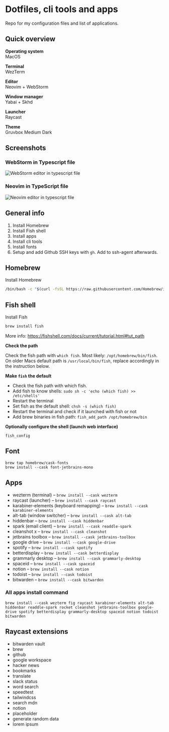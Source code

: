 # Dotfiles, cli tools and apps

Repo for my configuration files and list of applications.

## Quick overview

**Operating system**  
MacOS

**Terminal**  
WezTerm

**Editor**  
Neovim + WebStorm

**Window manager**  
Yabai + Skhd

**Launcher**  
Raycast

**Theme**  
Gruvbox Medium Dark

## Screenshots

### WebStorm in Typescript file

![WebStorm editor in typescript file](https://github.com/christofferbergj/dotfiles/assets/10507071/382ec3bd-5f53-4cd0-96bd-a9e8be88999c)

### Neovim in TypeScript file

![Neovim editor in typescript file](https://github.com/christofferbergj/dotfiles/assets/10507071/ceb605f9-9b3e-4215-a0d0-0ddf0cdc4987)

## General info

1. Install Homebrew
2. Install Fish shell
3. Install apps
4. Install cli tools
5. Install fonts
6. Setup and add Github SSH keys with `gh`. Add to ssh-agent afterwards.

## Homebrew

Install Homebrew

```bash
/bin/bash -c "$(curl -fsSL https://raw.githubusercontent.com/Homebrew/install/HEAD/install.sh)"
```

## Fish shell

Install Fish

```bash
brew install fish
```

More info: https://fishshell.com/docs/current/tutorial.html#tut_path

**Check the path**

Check the fish path with `which fish`. Most likely: `/opt/homebrew/bin/fish`.
On older Macs default path is `/usr/local/bin/fish`, replace accordingly in the instruction below.

**Make `fish` the default**

- Check the fish path with which fish.
- Add fish to know shells: `sudo sh -c 'echo (which fish) >> /etc/shells'`
- Restart the terminal
- Set fish as the default shell: `chsh -s (which fish)`
- Restart the terminal and check if it launched with fish or not
- Add brew binaries in fish path: `fish_add_path /opt/homebrew/bin`

**Optionally configure the shell (launch web interface)**

`fish_config`

## Font

`brew tap homebrew/cask-fonts`  
`brew install --cask font-jetbrains-mono`

## Apps

- wezterm (terminal) – `brew install --cask wezterm`
- raycast (launcher) – `brew install --cask raycast`
- karabiner-elements (keyboard remapping) – `brew install --cask karabiner-elements`
- alt-tab (window switcher) – `brew install --cask alt-tab`
- hiddenbar – `brew install --cask hiddenbar`
- spark (email client) – `brew install --cask readdle-spark`
- cleanshot x – `brew install --cask cleanshot`
- jetbrains toolbox – `brew install --cask jetbrains-toolbox`
- google drive – `brew install --cask google-drive`
- spotify – `brew install --cask spotify`
- betterdisplay – `brew install --cask betterdisplay`
- grammarly desktop – `brew install --cask grammarly-desktop`
- spaceid – `brew install --cask spaceid`
- notion – `brew install --cask notion`
- todoist – `brew install --cask todoist`
- bitwarden – `brew install --cask bitwarden`

### All apps install command

`brew install --cask wezterm fig raycast karabiner-elements alt-tab hiddenbar readdle-spark rocket cleanshot jetbrains-toolbox google-drive spotify betterdisplay grammarly-desktop spaceid notion todoist bitwarden`

## Raycast extensions

- bitwarden vault
- brew
- github
- google workspace
- hacker news
- bookmarks
- translate
- slack status
- word search
- speedtest
- tailwindcss
- search mdn
- notion
- placeholder
- generate random data
- lorem ipsum
